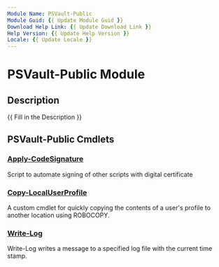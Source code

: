 ```yaml
---
Module Name: PSVault-Public
Module Guid: {{ Update Module Guid }}
Download Help Link: {{ Update Download Link }}
Help Version: {{ Update Help Version }}
Locale: {{ Update Locale }}
---
```


# PSVault-Public Module
## Description
{{ Fill in the Description }}

## PSVault-Public Cmdlets
### [Apply-CodeSignature](Apply-CodeSignature.md)
Script to automate signing of other scripts with digital certificate

### [Copy-LocalUserProfile](Copy-LocalUserProfile.md)
A custom cmdlet for quickly copying the contents of a user's profile to another location using ROBOCOPY.

### [Write-Log](Write-Log.md)
Write-Log writes a message to a specified log file with the current time stamp.

